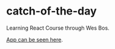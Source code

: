 # catch-of-the-day
Learning React Course through Wes Bos.

[App can be seen here](https://cotd.schlabam.now.sh/).
